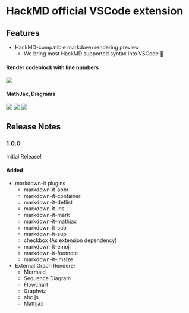 # HackMD official VSCode extension

## Features

- HackMD-compatible markdown rendering preview
    - We bring most HackMD supported syntax into VSCode :tada: 

#### Render codeblock with line numbers

![](https://i.imgur.com/X31HZqm.png)

#### MathJax, Diagrams

![](https://i.imgur.com/6vpxBbo.png)
![](https://i.imgur.com/pinXrf6.png)
![](https://i.imgur.com/M15g6It.png)

## Release Notes

### 1.0.0

Initial Release!

#### Added

- markdown-it plugins
    - markdown-it-abbr
    - markdown-it-container
    - markdown-it-deflist
    - markdown-it-ins
    - markdown-it-mark
    - markdown-it-mathjax
    - markdown-it-sub
    - markdown-it-sup
    - checkbox (As extension dependency)
    - markdown-it-emoji
    - markdown-it-footnote
    - markdown-it-imsize
- External Graph Renderer
    - Mermaid
    - Sequence Diagram
    - Flowchart
    - Graphviz
    - abc.js
    - Mathjax


